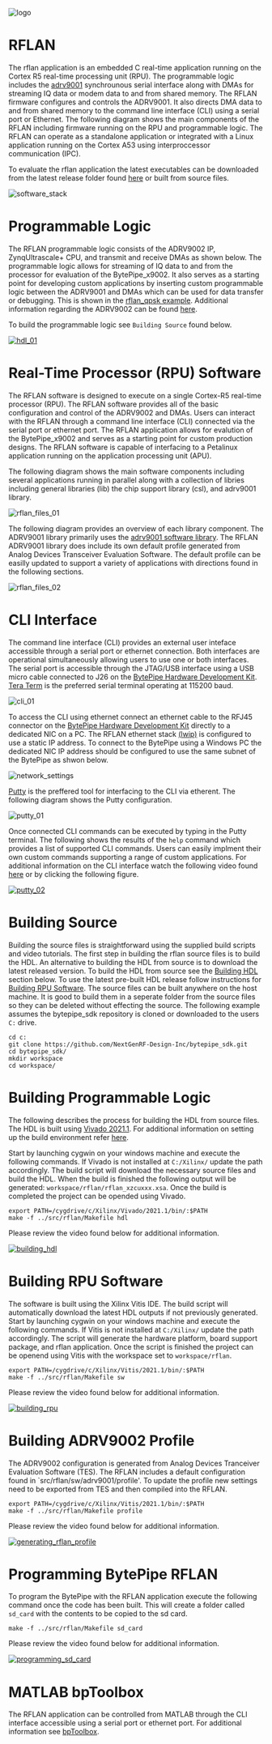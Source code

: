 ![logo](../../docs/BytePipe_Logo.png)

# RFLAN

The rflan application is an embedded C real-time application running on the Cortex R5 real-time processing unit (RPU).  The programmable logic includes the [adrv9001](../adrv9001/README.md) synchrounous serial interface along with DMAs for streaming IQ data or modem data to and from shared memory.  The RFLAN firmware configures and controls the ADRV9001.  It also directs DMA data to and from shared memory to the command line interface (CLI) using a serial port or Ethernet.  The following diagram shows the main components of the RFLAN including firmware running on the RPU and programmable logic.  The RFLAN can operate as a standalone application or integrated with a Linux application running on the Cortex A53 using interproccessor communication (IPC).  

To evaluate the rflan application the latest executables can be downloaded from the latest release folder found [here](https://github.com/NextGenRF-Design-Inc/bytepipe_sdk/releases) or built from source files.

![software_stack](docs/software_stack_01.png)

# Programmable Logic

The RFLAN programmable logic consists of the ADRV9002 IP, ZynqUltrascale+ CPU, and transmit and receive DMAs as shown below.  The programmable logic allows for streaming of IQ data to and from the processor for evaluation of the BytePipe_x9002.  It also serves as a starting point for developing custom applications by inserting custom programmable logic between the ADRV9001 and DMAs which can be used for data transfer or debugging.  This is shown in the [rflan_qpsk example](../rflan_qpsk/README.md).  Additional information regarding the ADRV9002 can be found [here](../adrv9001/README.md).

To build the programmable logic see `Building Source` found below.

[![hdl_01](docs/hdl_01.png)]()

# Real-Time Processor (RPU) Software

The RFLAN software is designed to execute on a single Cortex-R5 real-time processor (RPU).  The RFLAN software provides all of the basic configuration and control of the ADRV9002 and DMAs.  Users can interact with the RFLAN through a command line interface (CLI) connected via the serial port or ethernet port.  The RFLAN application allows for evalution of the BytePipe_x9002 and serves as a starting point for custom production designs.  The RFLAN software is capable of interfacing to a Petalinux application running on the application processing unit (APU).  

The following diagram shows the main software components including several applications running in parallel along with a collection of libries including general libraries (lib) the chip support library (csl), and adrv9001 library.  

![rflan_files_01](docs/rflan_files_01.png)

The following diagram provides an overview of each library component.  The ADRV9001 library primarily uses the [adrv9001 software library](../adrv9001/README.md).  The RFLAN ADRV9001 library does include its own default profile generated from Analog Devices Transceiver Evaluation Software.  The default profile can be easilly updated to support a variety of applications with directions found in the following sections.    

![rflan_files_02](docs/rflan_files_02.png)

# CLI Interface

The command line interface (CLI) provides an external user inteface accessible through a serial port or ethernet connection.  Both interfaces are operational simultaneously allowing users to use one or both interfaces.  The serial port is accessible through the JTAG/USB interface using a USB micro cable connected to J26 on the [BytePipe Hardware Development Kit](../../docs/hardware/hdk/hdk.md).  [Tera Term](https://download.cnet.com/Tera-Term/3000-2094_4-75766675.html) is the preferred serial terminal operating at 115200 baud.  

![cli_01](docs/cli_01.png)

To access the CLI using ethernet connect an ethernet cable to the RFJ45 connector on the [BytePipe Hardware Development Kit](../../docs/hardware/hdk/hdk.md) directly to a dedicated NIC on a PC.  The RFLAN ethernet stack [(lwip)](https://docs.xilinx.com/v/u/en-US/xapp1026) is configured to use a static IP address.  To connect to the BytePipe using a Windows PC the dedicated NIC IP address should be configured to use the same subnet of the BytePipe as shwon below.  

![network_settings](docs/network_settings.png)

[Putty](https://www.putty.org/) is the preffered tool for interfacing to the CLI via etherent.  The following diagram shows the Putty configuration.  

![putty_01](docs/putty_01.png)

Once connected CLI commands can be executed by typing in the Putty terminal.  The following shows the results of the `help` command which provides a list of supported CLI commands.  Users can easily implment their own custom commands supporting a range of custom applications.  For additional information on the CLI interface watch the following video found [here]() or by clicking the following figure.

[![putty_02](docs/putty_02.png)]()

# Building Source

Building the source files is straightforward using the supplied build scripts and video tutorials.  The first step in building the rflan source files is to build the HDL.  An alternative to building the HDL from source is to download the latest released version.  To build the HDL from source see the [Building HDL](#building-hdl) section below.  To use the latest pre-built HDL release follow instructions for [Building RPU Software](#building-rpu-software).  The source files can be built anywhere on the host machine.  It is good to build them in a seperate folder from the source files so they can be deleted without effecting the source.  The following example assumes the bytepipe_sdk repository is cloned or downloaded to the users `C:` drive.  

```
cd c:
git clone https://github.com/NextGenRF-Design-Inc/bytepipe_sdk.git
cd bytepipe_sdk/
mkdir workspace
cd workspace/
```

# Building Programmable Logic

The following describes the process for building the HDL from source files.  The HDL is built using [Vivado 2021.1](https://www.xilinx.com/support/download/index.html/content/xilinx/en/downloadNav/vivado-design-tools/2021-1.html). For additional information on setting up the build environment refer [here](../../docs/build_environment/BuildEnv.md). 

Start by launching cygwin on your windows machine and execute the following commands.  If Vivado is not installed at `C:/Xilinx/` update the path accordingly.  The build script will download the necessary source files and build the HDL.  When the build is finished the following output will be generated: `workspace/rflan/rflan_xzcuxxx.xsa`.  Once the build is completed the project can be opended using Vivado.  

```
export PATH=/cygdrive/c/Xilinx/Vivado/2021.1/bin/:$PATH
make -f ../src/rflan/Makefile hdl
```

Please review the video found below for additional information.

[![building_hdl](docs/building_hdl.png)](https://youtu.be/DPGf76sNKHY)

# Building RPU Software

The software is built using the Xilinx Vitis IDE.  The build script will automatically download the latest HDL outputs if not previously generated.  Start by launching cygwin on your windows machine and execute the following commands.  If Vitis is not installed at `C:/Xilinx/` update the path accordingly.  The script will generate the hardware platform, board support package, and rflan application.  Once the script is finished the project can be openend using Vitis with the workspace set to `workspace/rflan`. 

```
export PATH=/cygdrive/c/Xilinx/Vitis/2021.1/bin/:$PATH
make -f ../src/rflan/Makefile sw
```

Please review the video found below for additional information.

[![building_rpu](docs/building_rpu.png)]()

# Building ADRV9002 Profile

The ADRV9002 configuration is generated from Analog Devices Tranceiver Evaluation Software (TES).  The RFLAN includes a default configuration found in `src/rflan/sw/adrv9001/profile'.  To update the profile new settings need to be exported from TES and then compiled into the RFLAN. 

```
export PATH=/cygdrive/c/Xilinx/Vitis/2021.1/bin/:$PATH
make -f ../src/rflan/Makefile profile
```

Please review the video found below for additional information.

[![generating_rflan_profile](docs/generating_rflan_profile.png)](https://youtu.be/SMOLgKAgsfg)


# Programming BytePipe RFLAN

To program the BytePipe with the RFLAN application execute the following command once the code has been built.  This will create a folder called `sd_card` with the contents to be copied to the sd card.  

```
make -f ../src/rflan/Makefile sd_card
```

Please review the video found below for additional information.

[![programming_sd_card](docs/programming_sd_card.png)](https://youtu.be/JeQZI49h6uE)

# MATLAB bpToolbox

The RFLAN application can be controlled from MATLAB through the CLI interface accessible using a serial port or ethernet port.  For additional information see [bpToolbox](../bpToolbox/README.md).